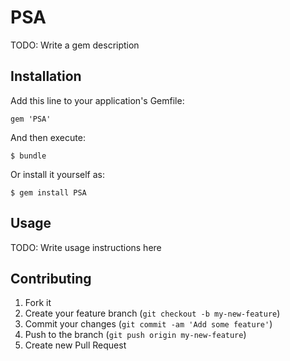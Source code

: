 # PSA

TODO: Write a gem description

## Installation

Add this line to your application's Gemfile:

    gem 'PSA'

And then execute:

    $ bundle

Or install it yourself as:

    $ gem install PSA

## Usage

TODO: Write usage instructions here

## Contributing

1. Fork it
2. Create your feature branch (`git checkout -b my-new-feature`)
3. Commit your changes (`git commit -am 'Add some feature'`)
4. Push to the branch (`git push origin my-new-feature`)
5. Create new Pull Request
